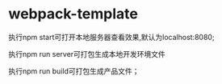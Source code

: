 # webpack-template

执行npm start可打开本地服务器查看效果,默认为localhost:8080;

执行npm run server可打包生成本地开发环境文件

执行npm run build可打包生成产品文件；
